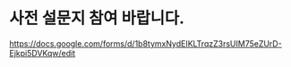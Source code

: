 # 사전 설문지 참여 바랍니다.

https://docs.google.com/forms/d/1b8tymxNydEIKLTrqzZ3rsUIM75eZUrD-Ejkpi5DVKqw/edit

